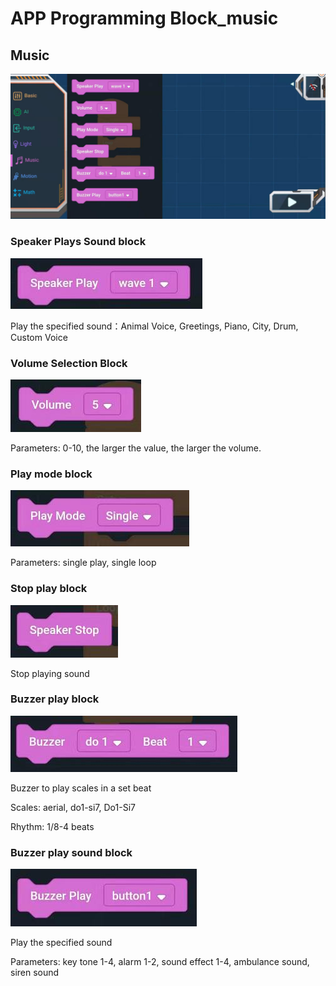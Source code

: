 # APP Programming Block_music

## Music

![](./images/EMoonBot_APP_Music.jpg)

### Speaker Plays Sound block

![](./images/EMoonBot_APP_Music0.jpg)

Play the specified sound：Animal Voice, Greetings, Piano, City, Drum, Custom Voice

### Volume Selection Block

![](./images/EMoonBot_APP_Music1.jpg)

Parameters: 0-10, the larger the value, the larger the volume.

### Play mode block

![](./images/EMoonBot_APP_Music2.jpg)

Parameters: single play, single loop

### Stop play block

![](./images/EMoonBot_APP_Music3.jpg)

Stop playing sound

### Buzzer play block

![](./images/EMoonBot_APP_Music4.jpg)

Buzzer to play scales in a set beat

Scales: aerial, do1-si7, Do1-Si7

Rhythm: 1/8-4 beats

### Buzzer play sound block

![](./images/EMoonBot_APP_Music5.jpg)

Play the specified sound

Parameters: key tone 1-4, alarm 1-2, sound effect 1-4, ambulance sound, siren sound
